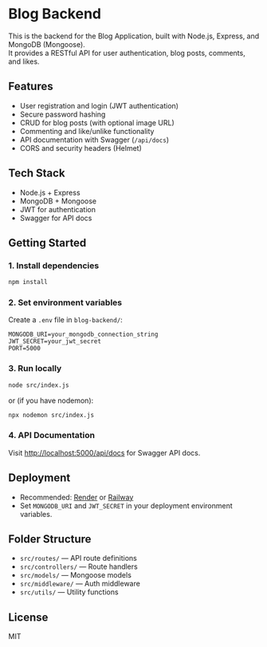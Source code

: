 # Blog Backend

This is the backend for the Blog Application, built with Node.js, Express, and MongoDB (Mongoose).  
It provides a RESTful API for user authentication, blog posts, comments, and likes.

## Features

- User registration and login (JWT authentication)
- Secure password hashing
- CRUD for blog posts (with optional image URL)
- Commenting and like/unlike functionality
- API documentation with Swagger (`/api/docs`)
- CORS and security headers (Helmet)

## Tech Stack

- Node.js + Express
- MongoDB + Mongoose
- JWT for authentication
- Swagger for API docs

## Getting Started

### 1. Install dependencies

```sh
npm install
```

### 2. Set environment variables

Create a `.env` file in `blog-backend/`:

```
MONGODB_URI=your_mongodb_connection_string
JWT_SECRET=your_jwt_secret
PORT=5000
```

### 3. Run locally

```sh
node src/index.js
```

or (if you have nodemon):

```sh
npx nodemon src/index.js
```

### 4. API Documentation

Visit [http://localhost:5000/api/docs](http://localhost:5000/api/docs) for Swagger API docs.

## Deployment

- Recommended: [Render](https://render.com/) or [Railway](https://railway.app/)
- Set `MONGODB_URI` and `JWT_SECRET` in your deployment environment variables.

## Folder Structure

- `src/routes/` — API route definitions
- `src/controllers/` — Route handlers
- `src/models/` — Mongoose models
- `src/middleware/` — Auth middleware
- `src/utils/` — Utility functions

## License

MIT 
